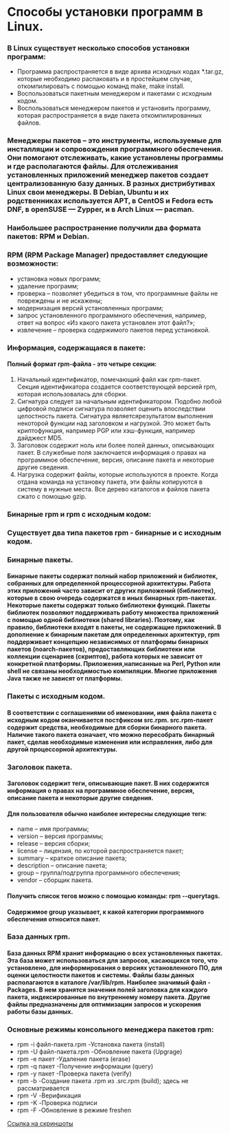 # Способы установки программ в Linux.

### В Linux существует несколько способов установки программ:

- Программа распространяется в виде архива исходных кодах *.tar.gz, которые необходимо распаковать и в простейшем случае, откомпилировать с помощью команд make, make install.
- Воспользоваться пакетным менеджером и пакетами с исходным кодом.
- Воспользоваться менеджером пакетов и установить программу, которая распространяется в виде пакета откомпилированных файлов.

### Менеджеры пакетов – это инструменты, используемые для инсталляции и сопровождения программного обеспечения. Они помогают отслеживать, какие установлены программы и где располагаются файлы. Для отслеживания установленных приложений менеджер пакетов создает централизованную базу данных. В разных дистрибутивах Linux свои менеджеры. В Debian, Ubuntu и их родственниках используется APT, в CentOS и Fedora есть DNF, в openSUSE — Zypper, и в Arch Linux — pacman.

### Наибольшее распространение получили два формата пакетов: RPM и Debian.

### RPM (RPM Package Manager) предоставляет следующие возможности:
- установка новых программ;
- удаление программ;
- проверка – позволяет убедиться в том, что программные файлы не повреждены и не искажены;
- модернизация версий установленных программ;
- запрос установленного программного обеспечения, например, ответ на вопрос «Из какого пакета установлен этот файл?»;
- извлечение – проверка содержимого пакетов перед установкой.

### Информация, содержащаяся в пакете:

#### Полный формат rpm-файла - это четыре секции:
1) Начальный идентификатор, помечающий файл как rpm-пакет. Секция идентификатора создается соответствующей версией rpm, которая использовалась для сборки.
2) Сигнатура следует за начальным идентификатором. Подобно любой цифровой подписи сигнатура позволяет оценить впоследствии целостность пакета. Сигнатура являетсярезультатом выполнения некоторой функции над заголовком и нагрузкой. Это может быть криптофункция, например PGP или хэш-функция, например дайджест MD5.
3) Заголовок содержит ноль или более полей данных, описывающих пакет. В служебные поля заключается информация о правах на программное обеспечение, версия, описание пакета и некоторые другие сведения.
4) Нагрузка содержит файлы, которые используются в проекте. Когда отдана команда на установку пакета, эти файлы копируются в систему в нужные места. Все дерево каталогов и файлов пакета сжато с помощью gzip.

### Бинарные rpm и rpm с исходным кодом:

### Существует два типа пакетов rpm - бинарные и с исходным кодом.

### Бинарные пакеты.

#### Бинарные пакеты содержат полный набор приложений и библиотек, собранных для определенной процессорной архитектуры. Работа этих приложений часто зависит от других приложений (библиотек), которые в свою очередь содержатся в иных бинарных rpm-пакетах. Некоторые пакеты содержат только библиотеки функций. Пакеты библиотек позволяют поддерживать работу множества приложений с помощью одной библиотеки (shared libraries). Поэтому, как правило, библиотеки входят в пакеты, не содержащие приложений. В дополнение к бинарным пакетам для определенных архитектур, rpm поддерживает концепцию независимых от платформы бинарных пакетов (noarch-пакетов), предоставляющих библиотеки или коллекции сценариев (скриптов), работа которых не зависит от конкретной платформы. Приложения,написанные на Perl, Python или shell не связаны необходимостью компиляции. Многие приложения Java также не зависят от платформы.

### Пакеты с исходным кодом.

#### В соответствии с соглашениями об именовании, имя файла пакета с исходным кодом оканчивается постфиксом src.rpm. src.rpm-пакет содержит средства, необходимые для сборки бинарного пакета. Наличие такого пакета означает, что можно пересобрать бинарный пакет, сделав необходимые изменения или исправления, либо для другой процессорной архитектуры.
### Заголовок пакета.

#### Заголовок содержит теги, описывающие пакет. В них содержится информация о правах на программное обеспечение, версия, описание пакета и некоторые другие сведения.
#### Для пользователя обычно наиболее интересны следующие теги:
- name – имя программы;
- version – версия программы;
- release – версия сборки;
- license – лицензия, по которой распространяется пакет;
- summary – краткое описание пакета;
- description – описание пакета;
- group – группа/подгруппа программного обеспечения;
- vendor – сборщик пакета.
 #### Получить список тегов можно с помощью команды: rpm --querytags. 
 #### Содержимое group указывает, к какой категории программного обеспечения относится пакет.

### База данных rpm.

#### База данных RPM хранит информацию о всех установленных пакетах. Эта база может использоваться для запросов, касающихся того, что установлено, для информирования о версиях установленного ПО, для оценки целостности пакетов и системы. Файлы базы данных располагаются в каталоге /var/lib/rpm. Наиболее значимый файл - Packages. В нем хранятся значения полей заголовка для каждого пакета, индексированные по внутреннему номеру пакета. Другие файлы предназначены для оптимизации запросов и ускорения работы базы данных.

### Основные режимы консольного менеджера пакетов rpm:

- rpm -i файл-пакета.rpm -Установка пакета (install)
- rpm -U файл-пакета.rpm -Обновление пакета (Upgrage)
- rpm -e пакет -Удаление пакета (erase)
- rpm -q пакет -Получение информации (query)
- rpm -y пакет -Проверка пакета (verify)
- rpm -b -Создание пакета .rpm из .src.rpm (build); здесь не рассматривается
- rpm -V -Верификация 
- rpm -K -Проверка подписи
- rpm -F -Обновление в режиме freshen

[Ссылка на скриншоты](https://docs.google.com/document/d/1i83Q_WASTqDMIopb8RzNp70hztZmwGzr9nc23HNTeAc/edit?usp=sharing)
